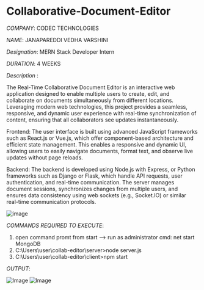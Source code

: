# Collaborative-Document-Editor
*COMPANY*: CODEC TECHNOLOGIES

*NAME*: JANAPAREDDI VEDHA VARSHINI

*Designation*: MERN Stack Developer Intern

*DURATION*: 4 WEEKS

*Description* :

The Real-Time Collaborative Document Editor is an interactive web application designed to enable multiple users to create, edit, and collaborate on documents simultaneously from different locations. Leveraging modern web technologies, this project provides a seamless, responsive, and dynamic user experience with real-time synchronization of content, ensuring that all collaborators see updates instantaneously.

Frontend: The user interface is built using advanced JavaScript frameworks such as React.js or Vue.js, which offer component-based architecture and efficient state management. This enables a responsive and dynamic UI, allowing users to easily navigate documents, format text, and observe live updates without page reloads.

Backend: The backend is developed using Node.js with Express, or Python frameworks such as Django or Flask, which handle API requests, user authentication, and real-time communication. The server manages document sessions, synchronizes changes from multiple users, and ensures data consistency using web sockets (e.g., Socket.IO) or similar real-time communication protocols.

![image](https://github.com/user-attachments/assets/bf17db6d-e8d6-453b-af5d-6851791ca64d)

*COMMANDS REQUIRED TO EXECUTE*: 

1. open command promt from start --> run as administrator
   cmd: net start MongoDB
2. C:\Users\user\collab-editor\server>node server.js
3. C:\Users\user\collab-editor\client>npm start

*OUTPUT*:

![Image](https://github.com/user-attachments/assets/b7e71147-4003-4c34-94d2-bf18f43f5dd4)
![Image](https://github.com/user-attachments/assets/ad49f3f5-01ae-4513-a968-f22f73e625d8)



